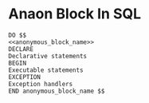 # Anaon Block In SQL
`DO $$`  
`<<anonymous_block_name>>`  
`DECLARE`  
`Declarative statements`  
`BEGIN`  
`Executable statements`  
`EXCEPTION`  
`Exception handlers`  
`END anonymous_block_name $$`